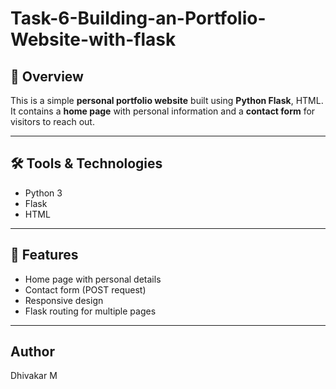 # Task-6-Building-an-Portfolio-Website-with-flask

## 📌 Overview
This is a simple **personal portfolio website** built using **Python Flask**, HTML.  
It contains a **home page** with personal information and a **contact form** for visitors to reach out.

---

## 🛠 Tools & Technologies
- Python 3
- Flask
- HTML


---

## 🚀 Features
- Home page with personal details
- Contact form (POST request)
- Responsive design 
- Flask routing for multiple pages

---

## Author
Dhivakar M
